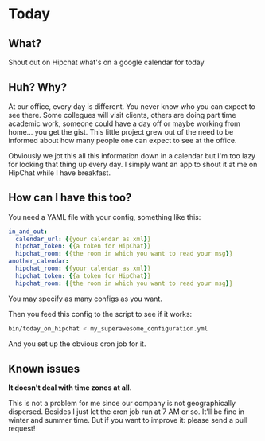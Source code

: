 # Today


## What?

Shout out on Hipchat what's on a google calendar for today


## Huh? Why?

At our office, every day is different. You never know who you can expect to see there. Some collegues will visit clients, others are doing part time academic work, someone could have a day off or maybe working from home... you get the gist. This little project grew out of the need to be informed about how many people one can expect to see at the office.

Obviously we jot this all this information down in a calendar but I'm too lazy for looking that thing up every day. I simply want an app to shout it at me on HipChat while I have breakfast.


## How can I have this too?

You need a YAML file with your config, something like this:

```yaml
in_and_out:
  calendar_url: {{your calendar as xml}}
  hipchat_token: {{a token for HipChat}}
  hipchat_room: {{the room in which you want to read your msg}}
another_calendar:
  hipchat_room: {{your calendar as xml}}
  hipchat_token: {{a token for HipChat}}
  hipchat_room: {{the room in which you want to read your msg}}
```

You may specify as many configs as you want.

Then you feed this config to the script to see if it works:

```sh
bin/today_on_hipchat < my_superawesome_configuration.yml
```

And you set up the obvious cron job for it.


## Known issues

**It doesn't deal with time zones at all.**

This is not a problem for me since our company is not geographically dispersed. Besides I just let the cron job run at 7 AM or so. It'll be fine in winter and summer time. But if you want to improve it: please send a pull request!
